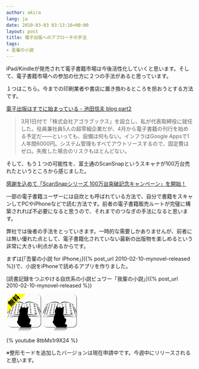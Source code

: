 ```yaml
---
author: akira
lang: ja
date: 2010-03-03 03:13:16+00:00
layout: post
title: 電子出版へのアプローチの手法
tags:
- 吾輩の小説
---
```


iPad/Kindleが発売されて電子書籍市場は今後活性化していくと思います。そして、電子書籍市場への参加の仕方に２つの手法があると思っています。

１つはこちら。今までの印刷業者や書店に置き換わるところを担おうとする方法です。

[電子出版はすでに始まっている - 池田信夫 blog part2](http://ikedanobuo.livedoor.biz/archives/51385545.html)



<blockquote>3月1日付で「株式会社アゴラブックス」を設立し、私が代表取締役に就任した。役員兼社員5人の超零細企業だが、4月から電子書籍の刊行を始める予定だ――といっても、設備は何もない。インフラはGoogle Appsで1人年間6000円。システム管理もすべてアウトソースするので、固定費はゼロ。失敗した場合のリスクもほとんどない。</blockquote>



そして、もう１つの可能性を、富士通のScanSnapというスキャナが100万台売れたというところから感じました。

[感謝を込めて「ScanSnapシリーズ 100万台突破記念キャンペーン」を開始！](http://scansnap.fujitsu.com/jp/campaign/index.html?userid=ss01)

一部の電子書籍ユーザーには自炊とも呼ばれている方法で、自分で書籍をスキャンしてPCやiPhoneなどで読む方法です。前者の電子書籍販売ルートが完璧に構築されれば不必要になると思うので、それまでのつなぎの手法になると思います。

弊社では後者の手法をとっていきます。一時的な需要しかありませんが、前者には無い優れた点として、電子書籍化されていない最新の出版物を楽しめるという非常に大きい利点があるからです。

まずは[「吾輩の小説 for iPhone」]({% post_url 2010-02-10-mynovel-released %})で、小説をiPhoneで読めるアプリを作りました。

[読書記録をつぶやける自炊系の小説ビュワー「我輩の小説」]({% post_url 2010-02-10-mynovel-released %})

[![nvv0_icon_reflection_96x100](/ja/files/2010/02/nvv0_icon_reflection_96x100.png)](http://itunes.apple.com/jp/app/id354084841?mt=8)[![nvv1_icon_reflection_96x100](/ja/files/2010/02/nvv1_icon_reflection_96x100.png)](http://itunes.apple.com/jp/app/id351820519?mt=8)

{% youtube 8tbMs1r9X24 %}

※整形モードを追加したバージョンは現在申請中です。今週中にリリースされると思います。
